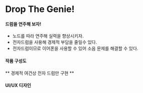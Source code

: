 # Drop The Genie!

#### 드럼을 연주해 보자! 
* 노드를 따라 연주해 실력을 향상시키자.
* 전자드럼을 사용해 경제적 부담을 줄일수 있다.
* 전자드럼이므로 이어폰을 사용할 수 있어 소음 문제를 해결할 수 있다.

#### 작품 구성도


** 경제적 여건상 전자 드럼만 구현 **


#### UI/UX 디자인








